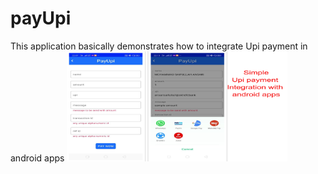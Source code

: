 # payUpi
This application basically demonstrates how to integrate Upi payment in android apps
<img src ="upi_ss.png" width = 70%>
